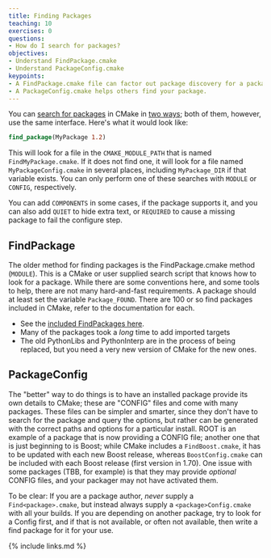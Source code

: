 ```yaml
---
title: Finding Packages
teaching: 10
exercises: 0
questions:
- How do I search for packages?
objectives:
- Understand FindPackage.cmake
- Understand PackageConfig.cmake
keypoints:
- A FindPackage.cmake file can factor out package discovery for a package you don't own.
- A PackageConfig.cmake helps others find your package.
---
```


You can [search for packages](https://cmake.org/cmake/help/latest/command/find_package.html) in
CMake in [two ways](https://cmake.org/cmake/help/latest/manual/cmake-packages.7.html); both of them,
however, use the same interface. Here's what it would look like:

```cmake
find_package(MyPackage 1.2)
```

This will look for a file in the `CMAKE_MODULE_PATH` that is named `FindMyPackage.cmake`. If it does
not find one, it will look for a file named `MyPackageConfig.cmake` in several places, including
`MyPackage_DIR` if that variable exists. You can only perform one of these searches with `MODULE` or
`CONFIG`, respectively.

You can add `COMPONENTS` in some cases, if the package supports it, and you can also add `QUIET` to
hide extra text, or `REQUIRED` to cause a missing package to fail the configure step.

## FindPackage

The older method for finding packages is the FindPackage.cmake method (`MODULE`). This is a CMake or
user supplied search script that knows how to look for a package. While there are some conventions
here, and some tools to help, there are not many hard-and-fast requirements. A package should at
least set the variable `Package_FOUND`. There are 100 or so find packages included in CMake, refer
to the documentation for each.

* See the [included FindPackages
  here](https://cmake.org/cmake/help/latest/manual/cmake-modules.7.html#find-modules).
* Many of the packages took a *long* time to add imported targets
* The old PythonLibs and PythonInterp are in the process of being replaced, but you need a very new
  version of CMake for the new ones.

## PackageConfig

The "better" way to do things is to have an installed package provide its own details to CMake;
these are "CONFIG" files and come with many packages. These files can be simpler and smarter, since
they don't have to search for the package and query the options, but rather can be generated with
the correct paths and options for a particular install. ROOT is an example of a package that is now
providing a CONFIG file; another one that is just beginning to is Boost; while CMake includes a
`FindBoost.cmake`, it has to be updated with each new Boost release, whereas `BoostConfig.cmake` can
be included with each Boost release (first version in 1.70). One issue with some packages (TBB, for
example) is that they may provide *optional* CONFIG files, and your packager may not have activated
them.

To be clear: If you are a package author, _never_ supply a `Find<package>.cmake`, but instead always
supply a `<package>Config.cmake` with all your builds. If you are depending on another package, try
to look for a Config first, and if that is not available, or often not available, then write a find
package for it for your use.

{% include links.md %}
